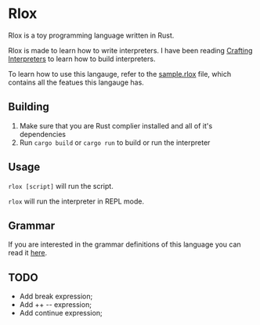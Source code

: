 # Rlox

Rlox is a toy programming language written in Rust.

Rlox is made to learn how to write interpreters. I have been reading [Crafting Interpreters](https://craftinginterpreters.com/) to learn how to build interpreters.

To learn how to use this langauge, refer to the [sample.rlox](./sample.rlox) file, which contains all the featues this langauge has.

## Building

1. Make sure that you are Rust complier installed and all of it's dependencies
2. Run `cargo build` or `cargo run` to build or run the interpreter

## Usage

`rlox [script]` will run the script.

`rlox` will run the interpreter in REPL mode.

## Grammar

If you are interested in the grammar definitions of this language you can read it [here](./Grammar.md).

## TODO

- Add break expression;
- Add ++ -- expression;
- Add continue expression;
